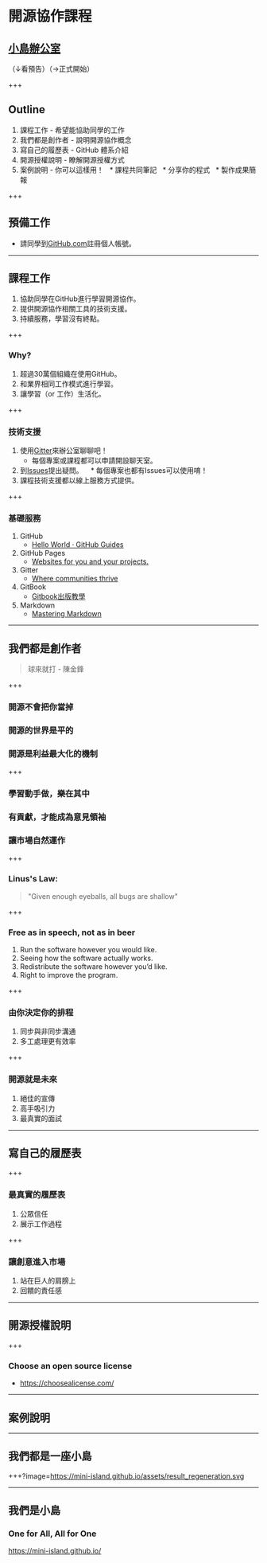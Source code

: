 # 開源協作課程
## [小島辦公室](https://mini-island.github.io/)
（↓看預告）（→正式開始）

+++

## Outline

1. 課程工作 - 希望能協助同學的工作
2. 我們都是創作者 - 說明開源協作概念
3. 寫自己的履歷表 - GitHub 體系介紹
4. 開源授權說明 - 瞭解開源授權方式
5. 案例說明 - 你可以這樣用！
   * 課程共同筆記
   * 分享你的程式
   * 製作成果簡報

+++

## 預備工作

* 請同學到[GitHub.com](https://github.com/)註冊個人帳號。

---

## 課程工作

1. 協助同學在GitHub進行學習開源協作。
2. 提供開源協作相關工具的技術支援。
3. 持續服務，學習沒有終點。

+++

### Why?

1. 超過30萬個組織在使用GitHub。
2. 和業界相同工作模式進行學習。
3. 讓學習（or 工作）生活化。

+++

### 技術支援

1. 使用[Gitter](https://gitter.im/mini-island/Lobby)來辦公室聊聊吧！
   * 每個專案或課程都可以申請開設聊天室。
2. 到[Issues](https://github.com/mini-island/mini-island.github.io/issues)提出疑問。
    * 每個專案也都有Issues可以使用唷！
3. 課程技術支援都以線上服務方式提供。

+++

### 基礎服務
1. GitHub
   - [Hello World · GitHub Guides](https://guides.github.com/activities/hello-world/)
2. GitHub Pages
   - [Websites for you and your projects.](https://pages.github.com/)
3. Gitter
   - [Where communities thrive](https://gitter.im)
4. GitBook
   - [Gitbook出版教學](https://creatgood.com/gitbook-tutorial-1/)
5. Markdown
   - [Mastering Markdown](https://guides.github.com/features/mastering-markdown/)

---

## 我們都是創作者
> 球來就打 - 陳金鋒

+++

### 開源不會把你當掉
### 開源的世界是平的
### 開源是利益最大化的機制

+++

### 學習動手做，樂在其中
### 有貢獻，才能成為意見領袖
### 讓市場自然運作

+++

### Linus's Law:
> "Given enough eyeballs, all bugs are shallow"

+++

### Free as in speech, not as in beer
1. Run the software however you would like. 
2. Seeing how the software actually works.
3. Redistribute the software however you’d like.
4. Right to improve the program.

+++

### 由你決定你的排程
1. 同步與非同步溝通
2. 多工處理更有效率

+++

### 開源就是未來
1. 絕佳的宣傳
2. 高手吸引力
3. 最真實的面試

---

## 寫自己的履歷表

+++

### 最真實的履歷表
1. 公眾信任
2. 展示工作過程

+++

### 讓創意進入市場
1. 站在巨人的肩膀上
2. 回饋的責任感

---

## 開源授權說明

+++

### Choose an open source license
- https://choosealicense.com/

---

## 案例說明

---

## 我們都是一座小島

+++?image=https://mini-island.github.io/assets/result_regeneration.svg

---

## 我們是小島
### One for All, All for One
https://mini-island.github.io/

